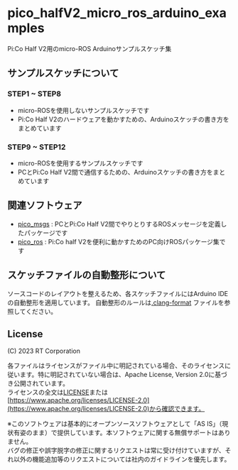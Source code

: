 # pico_halfV2_micro_ros_arduino_examples
Pi:Co Half V2用のmicro-ROS Arduinoサンプルスケッチ集


## サンプルスケッチについて

### STEP1 ~ STEP8

- micro-ROSを使用しないサンプルスケッチです
- Pi:Co Half V2のハードウェアを動かすための、Arduinoスケッチの書き方をまとめています

### STEP9 ~ STEP12

- micro-ROSを使用するサンプルスケッチです
- PCとPi:Co Half V2間で通信するための、Arduinoスケッチの書き方をまとめています

## 関連ソフトウェア

- [pico_msgs](https://github.com/rt-net/pico_msgs) : PCとPi:Co Half V2間でやりとりするROSメッセージを定義したパッケージです
- [pico_ros](https://github.com/rt-net/pico_half_ros) : Pi:Co half V2を便利に動かすためのPC向けROSパッケージ集です

## スケッチファイルの自動整形について

ソースコードのレイアウトを整えるため、各スケッチファイルにはArduino IDEの自動整形を適用しています。
自動整形のルールは[.clang-format](.clang-format) ファイルを参照してください。

## License

(C) 2023 RT Corporation

各ファイルはライセンスがファイル中に明記されている場合、そのライセンスに従います。特に明記されていない場合は、Apache License, Version 2.0に基づき公開されています。  
ライセンスの全文は[LICENSE](./LICENSE)または[https://www.apache.org/licenses/LICENSE-2.0](https://www.apache.org/licenses/LICENSE-2.0)から確認できます。

※このソフトウェアは基本的にオープンソースソフトウェアとして「AS IS」（現状有姿のまま）で提供しています。本ソフトウェアに関する無償サポートはありません。  
バグの修正や誤字脱字の修正に関するリクエストは常に受け付けていますが、それ以外の機能追加等のリクエストについては社内のガイドラインを優先します。

